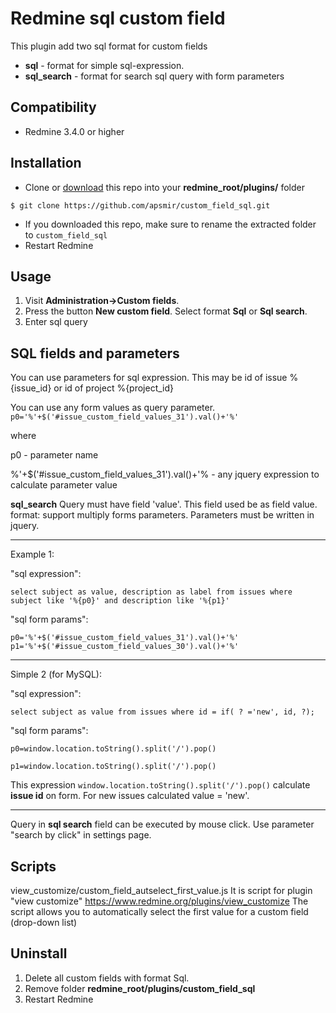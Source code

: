 Redmine sql custom field
==================
This plugin add two sql format for custom fields
* **sql** - format for simple sql-expression.
* **sql_search** - format for search sql query with form parameters

Compatibility
-------------
* Redmine 3.4.0 or higher

Installation
----------------------
* Clone or [download](https://github.com/apsmir/custom_field_sql/archive/main.zip) this repo into your **redmine_root/plugins/** folder

```
$ git clone https://github.com/apsmir/custom_field_sql.git
```
* If you downloaded this repo, make sure to rename the extracted folder to `custom_field_sql`
* Restart Redmine

Usage
----------------------
1) Visit **Administration->Custom fields**. 
2) Press the button **New custom field**. Select format **Sql** or **Sql search**.
3) Enter sql query 

SQL fields and parameters
----------------------
You can use parameters for sql expression.
This may be id of issue %{issue_id} or id of project %{project_id}

You can use any form  values as query parameter.
`p0='%'+$('#issue_custom_field_values_31').val()+'%'`

where

p0 - parameter name

%'+$('#issue_custom_field_values_31').val()+'% - any jquery expression to calculate parameter value

**sql_search** 
Query must have field 'value'. This field used be as field value.
format: support multiply forms parameters. Parameters must be written in jquery. 

----------------------
Example 1:

 "sql expression": 
 
 `select subject as value, description as label from issues where subject like '%{p0}' and description like '%{p1}'`
 
 "sql form params":
 
`p0='%'+$('#issue_custom_field_values_31').val()+'%'`
`p1='%'+$('#issue_custom_field_values_30').val()+'%'`

----------------------
Simple 2 (for MySQL):

 "sql expression": 
 
 `select subject as value from issues where id = if( ? ='new', id, ?);`
 
 
 "sql form params":
 
`p0=window.location.toString().split('/').pop()`

`p1=window.location.toString().split('/').pop()`


This expression `window.location.toString().split('/').pop()` calculate **issue id** on form. For new issues calculated value = 'new'.

----------------------

Query in **sql search** field can be executed by mouse click. Use parameter "search by click" in settings page.

Scripts
----------------------
view_customize/custom_field_autselect_first_value.js
It is script for plugin "view customize" https://www.redmine.org/plugins/view_customize
The script allows you to automatically select the first value for a custom field (drop-down list) 

Uninstall
----------------------
1) Delete all custom fields with format Sql.
2) Remove folder **redmine_root/plugins/custom_field_sql**
3) Restart Redmine
